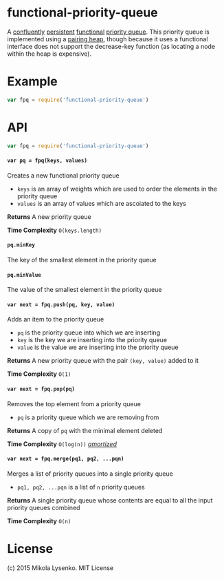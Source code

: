 functional-priority-queue
=========================
A [confluently](http://en.wikipedia.org/wiki/Persistent_data_structure#Confluently_persistent) [persistent](http://en.wikipedia.org/wiki/Persistent_data_structure) [functional](http://en.wikipedia.org/wiki/Purely_functional) [priority queue](http://en.wikipedia.org/wiki/Priority_queue).  This priority queue is implemented using a [pairing heap](http://en.wikipedia.org/wiki/Pairing_heap), though because it uses a functional interface does not support the decrease-key function (as locating a node within the heap is expensive).

# Example

```javascript
var fpq = require('functional-priority-queue')


```

# API

```javascript
var fpq = require('functional-priority-queue')
```

#### `var pq = fpq(keys, values)`
Creates a new functional priority queue

* `keys` is an array of weights which are used to order the elements in the priority queue
* `values` is an array of values which are ascoiated to the keys

**Returns** A new priority queue

**Time Complexity** `O(keys.length)`

#### `pq.minKey`
The key of the smallest element in the priority queue

#### `pq.minValue`
The value of the smallest element in the priority queue

#### `var next = fpq.push(pq, key, value)`
Adds an item to the priority queue

* `pq` is the priority queue into which we are inserting
* `key` is the key we are inserting into the priority queue
* `value` is the value we are inserting into the priority queue

**Returns** A new priority queue with the pair `(key, value)` added to it

**Time Complexity** `O(1)`

#### `var next = fpq.pop(pq)`
Removes the top element from a priority queue

* `pq` is a priority queue which we are removing from

**Returns** A copy of `pq` with the minimal element deleted

**Time Complexity** `O(log(n))` [*amortized*](http://en.wikipedia.org/wiki/Amortized_analysis)

#### `var next = fpq.merge(pq1, pq2, ...pqn)`
Merges a list of priority queues into a single priority queue

* `pq1, pq2, ...pqn` is a list of `n` priority queues

**Returns** A single priority queue whose contents are equal to all the input priority queues combined

**Time Complexity** `O(n)`

# License
(c) 2015 Mikola Lysenko. MIT License